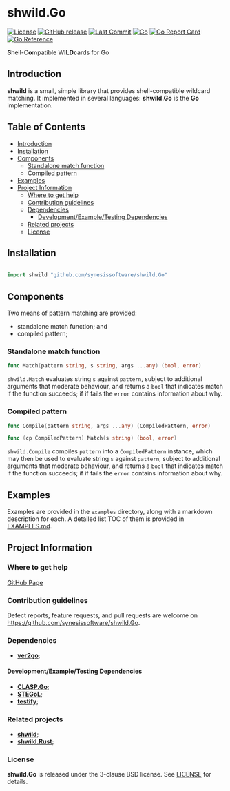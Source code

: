 # shwild.Go <!-- omit in toc -->

[![License](https://img.shields.io/badge/License-BSD_3--Clause-blue.svg)](https://opensource.org/licenses/BSD-3-Clause)
[![GitHub release](https://img.shields.io/github/v/release/synesissoftware/shwild.Go.svg)](https://github.com/synesissoftware/shwild.Go/releases/latest)
[![Last Commit](https://img.shields.io/github/last-commit/synesissoftware/shwild.Go)](https://github.com/synesissoftware/shwild.Go/commits/master)
[![Go](https://github.com/synesissoftware/shwild.Go/actions/workflows/go.yml/badge.svg)](https://github.com/synesissoftware/shwild.Go/actions/workflows/go.yml)
[![Go Report Card](https://goreportcard.com/badge/github.com/synesissoftware/shwild.Go)](https://goreportcard.com/report/github.com/synesissoftware/shwild.Go)
[![Go Reference](https://pkg.go.dev/badge/github.com/synesissoftware/shwild.Go.svg)](https://pkg.go.dev/github.com/synesissoftware/shwild.Go)

**S**hell-C**o**mpatible W**ILDc**ards for Go


## Introduction

**shwild** is a small, simple library that provides shell-compatible wildcard matching. It implemented in several languages: **shwild.Go** is the **Go** implementation.


## Table of Contents <!-- omit in toc -->

- [Introduction](#introduction)
- [Installation](#installation)
- [Components](#components)
	- [Standalone match function](#standalone-match-function)
	- [Compiled pattern](#compiled-pattern)
- [Examples](#examples)
- [Project Information](#project-information)
	- [Where to get help](#where-to-get-help)
	- [Contribution guidelines](#contribution-guidelines)
	- [Dependencies](#dependencies)
		- [Development/Example/Testing Dependencies](#developmentexampletesting-dependencies)
	- [Related projects](#related-projects)
	- [License](#license)

## Installation

```Go

import shwild "github.com/synesissoftware/shwild.Go"
```

## Components

Two means of pattern matching are provided:
* standalone match function; and
* compiled pattern;


### Standalone match function

```Go
func Match(pattern string, s string, args ...any) (bool, error)
```

`shwild.Match` evaluates string `s` against `pattern`, subject to additional arguments that moderate behaviour, and returns a `bool` that indicates match if the function succeeds; if if fails the `error` contains information about why.


### Compiled pattern

```Go
func Compile(pattern string, args ...any) (CompiledPattern, error)

func (cp CompiledPattern) Match(s string) (bool, error)
```

`shwild.Compile` compiles `pattern` into a `CompiledPattern` instance, which may then be used to evaluate string `s` against `pattern`, subject to additional arguments that moderate behaviour, and returns a `bool` that indicates match if the function succeeds; if if fails the `error` contains information about why.


## Examples

Examples are provided in the ```examples``` directory, along with a markdown description for each. A detailed list TOC of them is provided in [EXAMPLES.md](./EXAMPLES.md).


## Project Information


### Where to get help

[GitHub Page](https://github.com/synesissoftware/shwild.Go "GitHub Page")

### Contribution guidelines

Defect reports, feature requests, and pull requests are welcome on https://github.com/synesissoftware/shwild.Go.


### Dependencies

* [**ver2go**](https://github.com/synesissoftware/ver2go/);


#### Development/Example/Testing Dependencies

* [**CLASP.Go**](https://github.com/synesissoftware/CLASP.Go/);
* [**STEGoL**](https://github.com/synesissoftware/STEGoL/);
* [**testify**](https://github.com/stretchr/testify);



### Related projects

* [**shwild**](https://github.com/synesissoftware/shwild/);
* [**shwild.Rust**](https://github.com/synesissoftware/shwild.Rust/);


### License

**shwild.Go** is released under the 3-clause BSD license. See [LICENSE](./LICENSE) for details.
